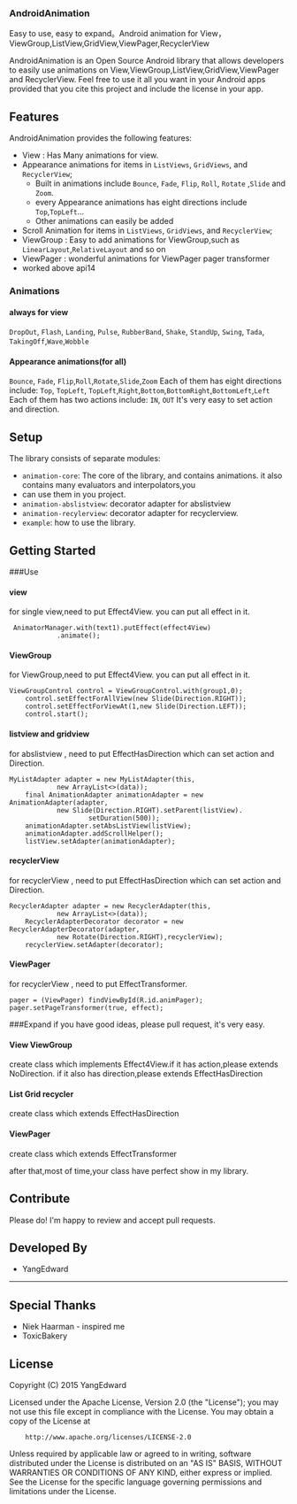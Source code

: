 ### AndroidAnimation
Easy to use, easy to expand。Android animation for View，ViewGroup,ListView,GridView,ViewPager,RecyclerView

AndroidAnimation is an Open Source Android library that allows developers to easily use animations on View,ViewGroup,ListView,GridView,ViewPager and RecyclerView.
Feel free to use it all you want in your Android apps provided that you cite this project and include the license in your app.

Features
-----
AndroidAnimation provides the following features:
* View : Has Many animations for view.
* Appearance animations for items in `ListViews`, `GridViews`, and `RecyclerView`;
    * Built in animations include `Bounce`, `Fade`, `Flip`, `Roll`, `Rotate` ,`Slide` and `Zoom`.
    * every Appearance animations has eight directions include `Top`,`TopLeft`...
	* Other animations can easily be added
* Scroll Animation for items in `ListViews`, `GridViews`, and `RecyclerView`;
* ViewGroup : Easy to add animations for ViewGroup,such as `LinearLayout`,`RelativeLayout` and so on
* ViewPager : wonderful animations for ViewPager pager transformer
* worked above api14

### Animations
#### always for view
`DropOut`, `Flash`, `Landing`, `Pulse`, `RubberBand`, `Shake`, `StandUp`,
`Swing`, `Tada`, `TakingOff`,`Wave`,`Wobble`

#### Appearance animations(for all)
`Bounce`, `Fade`, `Flip`,`Roll`,`Rotate`,`Slide`,`Zoom`
Each of them has eight directions include:
`Top`, `TopLeft`, `TopLeft`,`Right`,`Bottom`,`BottomRight`,`BottomLeft`,`Left`
Each of them has two actions include:
`IN`, `OUT`
It's very easy to set action and direction.

Setup
-----

The library consists of separate modules:

* `animation-core`: The core of the library, and contains animations. it also contains many evaluators and interpolators,you
* can use them in you project.
* `animation-abslistview`: decorator adapter for abslistview
* `animation-recylerview`: decorator adapter for recyclerview.
* `example`: how to use the library.

Getting Started
-----
###Use
#### view
for single view,need to put Effect4View. you can put all effect in it.
     
     AnimatorManager.with(text1).putEffect(effect4View)
                .animate();
     
#### ViewGroup
for ViewGroup,need to put Effect4View. you can put all effect in it.

    ViewGroupControl control = ViewGroupControl.with(group1,0);
        control.setEffectForAllView(new Slide(Direction.RIGHT));
        control.setEffectForViewAt(1,new Slide(Direction.LEFT));
        control.start();
    
#### listview and gridview
for abslistview , need to put EffectHasDirection which can set action and Direction.

    MyListAdapter adapter = new MyListAdapter(this,
                new ArrayList<>(data));
        final AnimationAdapter animationAdapter = new AnimationAdapter(adapter,
                new Slide(Direction.RIGHT).setParent(listView).
                        setDuration(500));
        animationAdapter.setAbsListView(listView);
        animationAdapter.addScrollHelper();
        listView.setAdapter(animationAdapter);
    
#### recyclerView
for recyclerView , need to put EffectHasDirection which can set action and Direction.

    RecyclerAdapter adapter = new RecyclerAdapter(this,
                new ArrayList<>(data));
        RecyclerAdapterDecorator decorator = new RecyclerAdapterDecorator(adapter,
                new Rotate(Direction.RIGHT),recyclerView);
        recyclerView.setAdapter(decorator);
    
#### ViewPager
for recyclerView , need to put EffectTransformer.

    pager = (ViewPager) findViewById(R.id.animPager);
    pager.setPageTransformer(true, effect);
    
###Expand
if you have good ideas, please pull request, it's very easy.
#### View ViewGroup
create class which implements Effect4View.if it has action,please extends NoDirection.
if it also has direction,please extends EffectHasDirection
#### List Grid recycler
create class which extends EffectHasDirection
#### ViewPager
create class which extends EffectTransformer

after that,most of time,your class have perfect show in my library.

Contribute
-----
Please do! I'm happy to review and accept pull requests.  

Developed By
-----
* YangEdward

***

Special Thanks
-----
* Niek Haarman - inspired me
* ToxicBakery

License
-----

   Copyright (C) 2015 YangEdward

   Licensed under the Apache License, Version 2.0 (the "License");
   you may not use this file except in compliance with the License.
   You may obtain a copy of the License at

        http://www.apache.org/licenses/LICENSE-2.0

   Unless required by applicable law or agreed to in writing, software
   distributed under the License is distributed on an "AS IS" BASIS,
   WITHOUT WARRANTIES OR CONDITIONS OF ANY KIND, either express or implied.
   See the License for the specific language governing permissions and
   limitations under the License.
